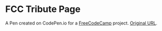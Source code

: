 # FCC Tribute Page 

A Pen created on CodePen.io for a [FreeCodeCamp](freecodecamp.org) project. [Original URL](https://codepen.io/jenrykster/pen/Vwbzdyd).


